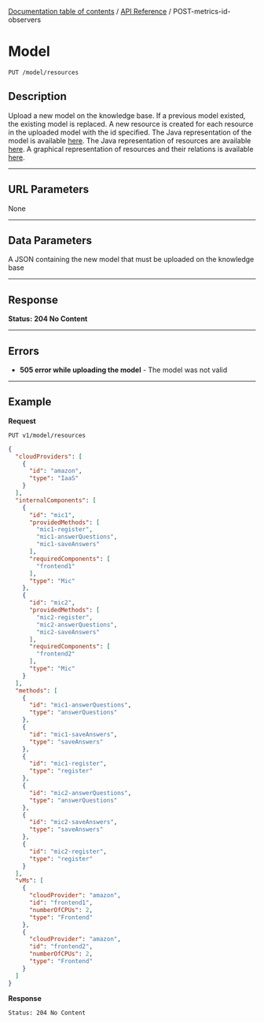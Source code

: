 [Documentation table of contents](../../TOC.md) / [API Reference](../../api.md) / POST-metrics-id-observers

# Model

	PUT /model/resources

## Description
Upload a new model on the knowledge base. If a previous model existed, the existing model is replaced. 
A new resource is created for each resource in the uploaded model with the id specified.
The Java representation of the model is available [here](https://github.com/deib-polimi/modaclouds-monitoring-manager/blob/master/src/main/java/it/polimi/modaclouds/monitoring/monitoring_manager/server/Model.java).
The Java representation of resources are available [here](https://github.com/deib-polimi/modaclouds-qos-models/tree/master/src/main/java/it/polimi/modaclouds/qos_models/monitoring_ontology).
A graphical representation of resources and their relations is available [here](https://github.com/deib-polimi/modaclouds-qos-models/blob/master/doc/user-manual.md#the-monitoring-ontology).

***

## URL Parameters

None

***

## Data Parameters

A JSON containing the new model that must be uploaded on the knowledge base

***

## Response

**Status:** **204 No Content**


***

## Errors

* **505 error while uploading the model** - The model was not valid

***

## Example
**Request**

	PUT v1/model/resources
	
``` json
{
  "cloudProviders": [
    {
      "id": "amazon", 
      "type": "IaaS"
    }
  ], 
  "internalComponents": [
    {
      "id": "mic1", 
      "providedMethods": [
        "mic1-register", 
        "mic1-answerQuestions", 
        "mic1-saveAnswers"
      ], 
      "requiredComponents": [
        "frontend1"
      ], 
      "type": "Mic"
    },
    {
      "id": "mic2", 
      "providedMethods": [
        "mic2-register", 
        "mic2-answerQuestions", 
        "mic2-saveAnswers"
      ], 
      "requiredComponents": [
        "frontend2"
      ], 
      "type": "Mic"
    }
  ], 
  "methods": [
    {
      "id": "mic1-answerQuestions", 
      "type": "answerQuestions"
    }, 
    {
      "id": "mic1-saveAnswers", 
      "type": "saveAnswers"
    }, 
    {
      "id": "mic1-register", 
      "type": "register"
    },
    {
      "id": "mic2-answerQuestions", 
      "type": "answerQuestions"
    }, 
    {
      "id": "mic2-saveAnswers", 
      "type": "saveAnswers"
    }, 
    {
      "id": "mic2-register", 
      "type": "register"
    }
  ], 
  "vMs": [
    {
      "cloudProvider": "amazon", 
      "id": "frontend1", 
      "numberOfCPUs": 2, 
      "type": "Frontend"
    },
    {
      "cloudProvider": "amazon", 
      "id": "frontend2", 
      "numberOfCPUs": 2, 
      "type": "Frontend"
    }
  ]
}
```

**Response**

	Status: 204 No Content
